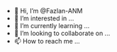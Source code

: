 - 👋 Hi, I’m @Fazlan-ANM
- 👀 I’m interested in ...
- 🌱 I’m currently learning ...
- 💞️ I’m looking to collaborate on ...
- 📫 How to reach me ...

<!---
Fazlan-ANM/Fazlan-ANM is a ✨ special ✨ repository because its `README.md` (this file) appears on your GitHub profile.
You can click the Preview link to take a look at your changes.
--->
